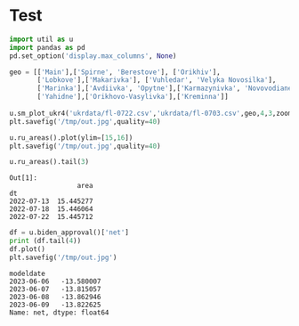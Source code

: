 # Test

```python
import util as u
import pandas as pd
pd.set_option('display.max_columns', None)
```









```python
geo = [['Main'],['Spirne', 'Berestove'], ['Orikhiv'],
       ['Lobkove'],['Makarivka'], ['Vuhledar', 'Velyka Novosilka'],
       ['Marinka'],['Avdiivka', 'Opytne'],['Karmazynivka', 'Novovodiane'],
       ['Yahidne'],['Orikhovo-Vasylivka'],['Kreminna']]
       
u.sm_plot_ukr4('ukrdata/fl-0722.csv','ukrdata/fl-0703.csv',geo,4,3,zoom=0.03,fsize=(10,12),)
plt.savefig('/tmp/out.jpg',quality=40)
```














```python
u.ru_areas().plot(ylim=[15,16])
plt.savefig('/tmp/out.jpg',quality=40)
```


```python
u.ru_areas().tail(3)
```

```text
Out[1]: 
                 area
dt                   
2022-07-13  15.445277
2022-07-18  15.446064
2022-07-22  15.445712
```



























































```python
df = u.biden_approval()['net']
print (df.tail(4))
df.plot()
plt.savefig('/tmp/out.jpg')
```

```text
modeldate
2023-06-06   -13.580007
2023-06-07   -13.815057
2023-06-08   -13.862946
2023-06-09   -13.822625
Name: net, dtype: float64
```




